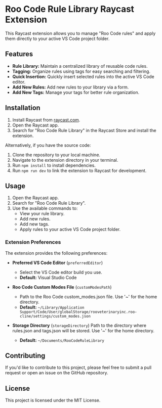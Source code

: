 # Roo Code Rule Library Raycast Extension

This Raycast extension allows you to manage "Roo Code rules" and apply them directly to your active VS Code project folder.

## Features

*   **Rule Library:** Maintain a centralized library of reusable code rules.
*   **Tagging:** Organize rules using tags for easy searching and filtering.
*   **Quick Insertion:** Quickly insert selected rules into the active VS Code editor.
*   **Add New Rules:** Add new rules to your library via a form.
*   **Add New Tags:** Manage your tags for better rule organization.

## Installation

1.  Install Raycast from [raycast.com](https://www.raycast.com/).
2.  Open the Raycast app.
3.  Search for "Roo Code Rule Library" in the Raycast Store and install the extension.

Alternatively, if you have the source code:

1.  Clone the repository to your local machine.
2.  Navigate to the extension directory in your terminal.
3.  Run `npm install` to install dependencies.
4.  Run `npm run dev` to link the extension to Raycast for development.

## Usage

1.  Open the Raycast app.
2.  Search for "Roo Code Rule Library".
3.  Use the available commands to:
    *   View your rule library.
    *   Add new rules.
    *   Add new tags.
    *   Apply rules to your active VS Code project folder.


### Extension Preferences

The extension provides the following preferences:

*   **Preferred VS Code Editor** (`preferredEditor`)
    *   Select the VS Code editor build you use.
    *   **Default:** Visual Studio Code

*   **Roo Code Custom Modes File** (`customModesPath`)
    *   Path to the Roo Code custom_modes.json file. Use '~' for the home directory.
    *   **Default:** `~/Library/Application Support/Code/User/globalStorage/rooveterinaryinc.roo-cline/settings/custom_modes.json`

*   **Storage Directory** (`storageDirectory`)
    Path to the directory where rules.json and tags.json will be stored. Use '~' for the home directory.
    *   **Default:** `~/Documents/RooCodeRuleLibrary`


## Contributing

If you'd like to contribute to this project, please feel free to submit a pull request or open an issue on the GitHub repository.

## License

This project is licensed under the MIT License.